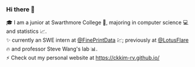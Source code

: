 ### Hi there 👋

<!--
**ckkim-rv/ckkim-rv** is a ✨ _special_ ✨ repository because its `README.md` (this file) appears on your GitHub profile.

Here are some ideas to get you started:

- 🔭 I’m currently working on ...
- 🌱 I’m currently learning ...
- 👯 I’m looking to collaborate on ...
- 🤔 I’m looking for help with ...
- 💬 Ask me about ...
- 📫 How to reach me: ...
- 😄 Pronouns: ...
- ⚡ Fun fact: ...
-->

🎓 I am a junior at Swarthmore College 🏫, majoring in computer science 💻 and statistics 📈.  
✨ currently an SWE intern at [@FinePrintData](https://www.fineprintdata.com/) 💹; previously at [@LotusFlare](https://lotusflare.com/)  🔥 and professor Steve Wang's lab 📊.  
⚡ Check out my personal website at https://ckkim-rv.github.io/
